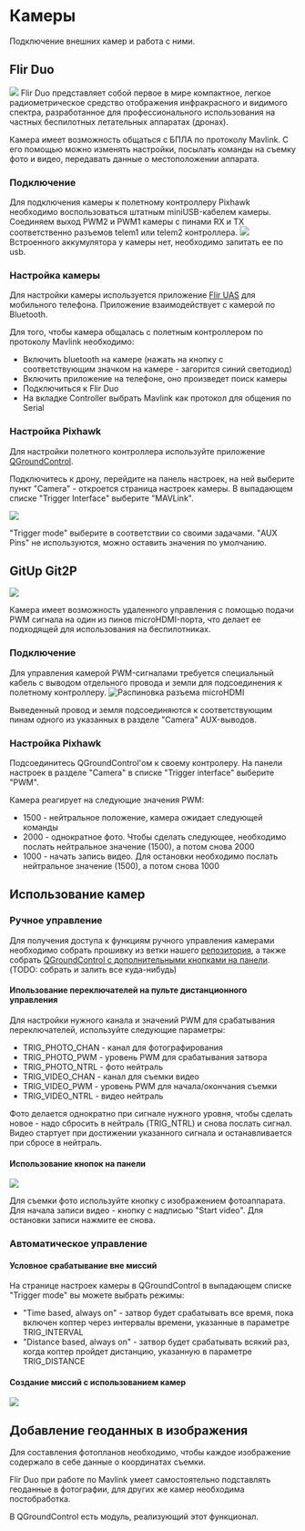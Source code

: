 # Камеры
Подключение внешних камер и работа с ними.
## Flir Duo
![](img/flirduo.png)
Flir Duo представляет собой первое в мире компактное, легкое радиометрическое средство отображения инфракрасного и видимого спектра, разработанное для профессионального использования на частных беспилотных летательных аппаратах (дронах).

Камера имеет возможность общаться с БПЛА по протоколу Mavlink. С его помощью можно изменять настройки, посылать команды на съемку фото и видео, передавать данные о местоположении аппарата.


### Подключение
Для подключения камеры к полетному контроллеру Pixhawk необходимо воспользоваться штатным miniUSB-кабелем камеры. Соединяем выход PWM2 и PWM1 камеры с пинами RX и TX соответственно разъемов telem1 или telem2 контроллера.
![](img/flirduo_connection.png) 
Встроенного аккумулятора у камеры нет, необходимо запитать ее по usb. 
### Настройка камеры
Для настройки камеры используется приложение [Flir UAS](https://play.google.com/store/apps/details?id=com.flir.vuepro&hl=ru)  для мобильного телефона. Приложение взаимодействует с камерой по Bluetooth.

Для того, чтобы камера общалась с полетным контроллером по протоколу Mavlink необходимо:

- Включить bluetooth на камере (нажать на кнопку с соответствующим значком на камере - загорится синий светодиод)
- Включить приложение на телефоне, оно произведет поиск камеры
- Подключиться к Flir Duo
- На вкладке Controller выбрать Mavlink как протокол для общения по Serial 
### Настройка Pixhawk
Для настройки полетного контроллера используйте приложение [QGroundControl](http://qgroundcontrol.com/).​

Подключитесь к дрону, перейдите на панель настроек, на ней выберите пункт "Camera" - откроется страница настроек камеры. В выпадающем списке "Trigger Interface" выберите "MAVLink".

![](img/flirduo_pixhawk_settings.png) 

"Trigger mode" выберите в соответствии со своими задачами.  "AUX Pins" не используются, можно оставить значения по умолчанию.
## GitUp Git2P
![](img/gitup.png) 

Камера имеет возможность удаленного управления с помощью подачи PWM сигнала на один из пинов microHDMI-порта, что делает ее подходящей для использования на беспилотниках.
### Подключение
Для управления камерой PWM-сигналами требуется специальный кабель с выводом отдельного провода и земли для подсоединения к полетному контроллеру.
![Распиновка разъема microHDMI](img/gitup_connection.png)

Выведенный провод и земля подсоединяются к соответствующим пинам одного из указанных в разделе "Camera" AUX-выводов.
### Настройка Pixhawk
Подсоединитесь QGroundControl'ом к своему контролеру. На панели настроек в разделе  "Camera" в списке "Trigger interface" выберите "PWM".

Камера реагирует на следующие значения PWM:

- 1500 - нейтральное положение, камера ожидает следующей команды
- 2000 - однократное фото. Чтобы сделать следующее, необходимо послать нейтральное значение (1500), а потом снова 2000
- 1000 - начать запись видео. Для остановки необходимо послать нейтральное значение (1500), а потом снова 1000
## Использование камер
### Ручное управление
Для получения доступа к функциям ручного управления камерами необходимо собрать прошивку из ветки нашего [репозитория](https://github.com/CopterExpress/Firmware/tree/rc_and_qgc_buttons_camera_trigger), а также собрать [QGroundControl с дополнительными кнопками на панели](https://github.com/CopterExpress/qgroundcontrol/tree/charging_station_with_camera_buttons). (TODO: собрать и залить все куда-нибудь)
#### Ипользование переключателей на пульте дистанционного управления
Для настройки нужного канала и значений PWM для срабатывания переключателей, используйте следующие параметры: 

- TRIG_PHOTO_CHAN - канал для фотографирования
- TRIG_PHOTO_PWM - уровень PWM для срабатывания затвора
- TRIG_PHOTO_NTRL - фото нейтраль
- TRIG_VIDEO_CHAN - канал для съемки видео
- TRIG_VIDEO_PWM - уровень PWM для начала/окончания съемки
- TRIG_VIDEO_NTRL - видео нейтраль

Фото делается однократно при сигнале нужного уровня, чтобы сделать новое - надо сбросить в нейтраль (TRIG_NTRL) и снова послать сигнал.
Видео стартует при достижении указанного сигнала и останавливается при сбросе в нейтраль.
#### Использование кнопок на панели
![](img/panel_buttons.png)

Для съемки фото используйте кнопку с изображением фотоаппарата. Для начала  записи видео - кнопку с надписью "Start video". Для остановки записи нажмите ее снова.
### Автоматическое управление
#### Условное срабатывание вне миссий
На странице настроек камеры в QGroundControl в выпадающем списке "Trigger mode" вы можете выбрать режимы:

- "Time based, always on" - затвор будет срабатывать все время, пока включен коптер через интервалы времени, указанные в параметре TRIG_INTERVAL
- "Distance based, always on" - затвор будет срабатывать всякий раз, когда коптер пройдет дистанцию, указанную в параметре TRIG_DISTANCE
#### Создание миссий с использованием камер
![](img/survey.png)
## Добавление геоданных в изображения
Для составления фотопланов необходимо, чтобы каждое изображение содержало в себе данные о координатах съемки. 

Flir Duo при работе по Mavlink умеет самостоятельно подставлять геоданные в фотографии, для других же камер необходима постобработка. 

В QGroundControl есть модуль, реализующий этот функционал.

